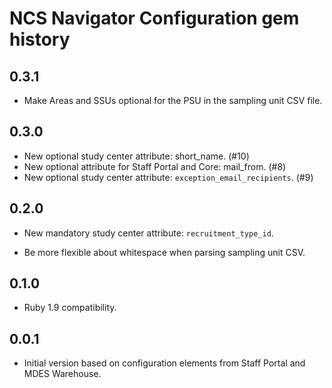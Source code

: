 NCS Navigator Configuration gem history
=======================================

0.3.1
-----
- Make Areas and SSUs optional for the PSU in the sampling unit CSV file.

0.3.0
-----

- New optional study center attribute: short_name. (#10)
- New optional attribute for Staff Portal and Core: mail_from. (#8)
- New optional study center attribute: `exception_email_recipients`. (#9)

0.2.0
-----

- New mandatory study center attribute: `recruitment_type_id`.

- Be more flexible about whitespace when parsing sampling unit CSV.

0.1.0
-----

- Ruby 1.9 compatibility.

0.0.1
-----

- Initial version based on configuration elements from Staff Portal
  and MDES Warehouse.
